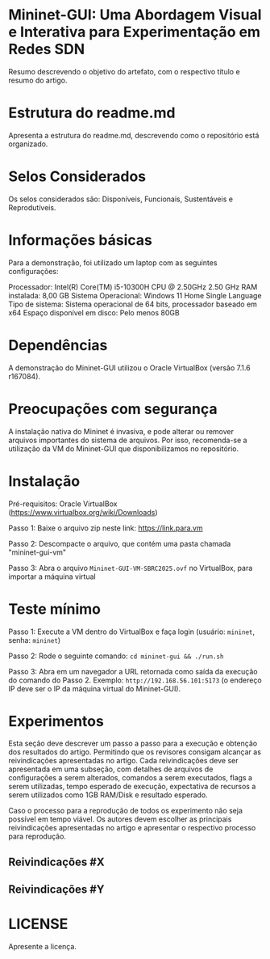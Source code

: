 # Mininet-GUI: Uma Abordagem Visual e Interativa para Experimentação em Redes SDN

Resumo descrevendo o objetivo do artefato, com o respectivo título e resumo do artigo.

# Estrutura do readme.md

Apresenta a estrutura do readme.md, descrevendo como o repositório está organizado.

# Selos Considerados

Os selos considerados são: Disponíveis, Funcionais, Sustentáveis e Reprodutíveis.

# Informações básicas

Para a demonstração, foi utilizado um laptop com as seguintes configurações:

Processador:	Intel(R) Core(TM) i5-10300H CPU @ 2.50GHz   2.50 GHz
RAM instalada:	8,00 GB
Sistema Operacional:	Windows 11 Home Single Language
Tipo de sistema:	Sistema operacional de 64 bits, processador baseado em x64
Espaço disponível em disco: Pelo menos 80GB


# Dependências

A demonstração do Mininet-GUI utilizou o Oracle VirtualBox (versão 7.1.6 r167084).


# Preocupações com segurança

A instalação nativa do Mininet é invasiva, e pode alterar ou remover arquivos importantes do sistema de arquivos. 
Por isso, recomenda-se a utilização da VM do Mininet-GUI que disponibilizamos no repositório.


# Instalação

Pré-requisitos: Oracle VirtualBox (<https://www.virtualbox.org/wiki/Downloads>)

Passo 1: Baixe o arquivo zip neste link: <https://link.para.vm>

Passo 2: Descompacte o arquivo, que contém uma pasta chamada "mininet-gui-vm"

Passo 3: Abra o arquivo `Mininet-GUI-VM-SBRC2025.ovf` no VirtualBox, para importar a máquina virtual



# Teste mínimo

Passo 1: Execute a VM dentro do VirtualBox e faça login (usuário: `mininet`, senha: `mininet`)

Passo 2: Rode o seguinte comando: `cd mininet-gui && ./run.sh`

Passo 3: Abra em um navegador a URL retornada como saída da execução do comando do Passo 2. Exemplo: `http://192.168.56.101:5173` (o endereço IP deve ser o IP da máquina virtual do Mininet-GUI).


# Experimentos

Esta seção deve descrever um passo a passo para a execução e obtenção dos resultados do artigo. Permitindo que os revisores consigam alcançar as reivindicações apresentadas no artigo. 
Cada reivindicações deve ser apresentada em uma subseção, com detalhes de arquivos de configurações a serem alterados, comandos a serem executados, flags a serem utilizadas, tempo esperado de execução, expectativa de recursos a serem utilizados como 1GB RAM/Disk e resultado esperado. 

Caso o processo para a reprodução de todos os experimento não seja possível em tempo viável. Os autores devem escolher as principais reivindicações apresentadas no artigo e apresentar o respectivo processo para reprodução.

## Reivindicações #X

## Reivindicações #Y

# LICENSE

Apresente a licença.

